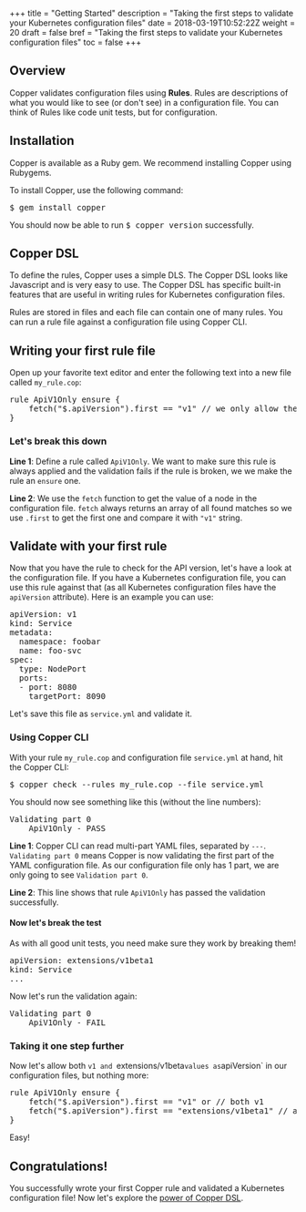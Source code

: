 +++
title = "Getting Started"
description = "Taking the first steps to validate your Kubernetes configuration files"
date = 2018-03-19T10:52:22Z
weight = 20
draft = false
bref = "Taking the first steps to validate your Kubernetes configuration files"
toc = false
+++

## Overview

Copper validates configuration files using **Rules**. Rules are descriptions of what you would like to see (or don't see) in a configuration file. You can think of Rules like code unit tests, but for configuration.

## Installation
Copper is available as a Ruby gem. We recommend installing Copper using Rubygems.

To install Copper, use the following command:

<kbd>
$ gem install copper
</kbd>

You should now be able to run <kbd>$ copper version</kbd> successfully.

## Copper DSL

To define the rules, Copper uses a simple DLS. The Copper DSL looks like Javascript and is very easy to use. The Copper DSL has specific built-in features that are useful in writing rules for Kubernetes configuration files.

Rules are stored in files and each file can contain one of many rules. You can run a rule file against a configuration file using Copper CLI.

## Writing your first rule file

Open up your favorite text editor and enter the following text into a new file called `my_rule.cop`:

<pre class="prettyprint linenums">
rule ApiV1Only ensure {
	fetch("$.apiVersion").first == "v1" // we only allow the use of v1 API functions
}
</pre>

### Let's break this down

**Line 1**: Define a rule called `ApiV1Only`. We want to make sure this rule is always applied and the validation fails if the rule is broken, we we make the rule an `ensure` one.

**Line 2**: We use the `fetch` function to get the value of a node in the configuration file. `fetch` always returns an array of all found matches so we use `.first` to get the first one and compare it with `"v1"` string.

## Validate with your first rule

Now that you have the rule to check for the API version, let's have a look at the configuration file. If you have a Kubernetes configuration file, you can use this rule against that (as all Kubernetes configuration files have the `apiVersion` attribute). Here is an example you can use:

<pre class="prettyprint">
apiVersion: v1
kind: Service
metadata:
  namespace: foobar
  name: foo-svc
spec:
  type: NodePort
  ports:
  - port: 8080
    targetPort: 8090
</pre>

Let's save this file as `service.yml` and validate it.

### Using Copper CLI

With your rule `my_rule.cop` and configuration file `service.yml` at hand, hit the Copper CLI:

<kbd>
$ copper check --rules my_rule.cop --file service.yml
</kbd>

You should now see something like this (without the line numbers):

<pre class="prettyprint linenums">
Validating part 0
    ApiV1Only - PASS
</pre>

**Line 1**: Copper CLI can read multi-part YAML files, separated by `---`. `Validating part 0` means Copper is now validating the first part of the YAML configuration file. As our configuration file only has 1 part, we are only going to see `Validation part 0`.

**Line 2**: This line shows that rule `ApiV1Only` has passed the validation successfully.

#### Now let's break the test
As with all good unit tests, you need make sure they work by breaking them!

<pre class="prettyprint">
apiVersion: extensions/v1beta1
kind: Service
...
</pre>

Now let's run the validation again:

<pre class="prettyprint">
Validating part 0
    ApiV1Only - FAIL
</pre>

### Taking it one step further
Now let's allow both `v1 and `extensions/v1beta` values as `apiVersion` in our configuration files, but nothing more:

<pre class="prettyprint linenums">
rule ApiV1Only ensure {
	fetch("$.apiVersion").first == "v1" or // both v1
	fetch("$.apiVersion").first == "extensions/v1beta1" // and v1beta are allowed
}
</pre>

Easy!

## Congratulations!
You successfully wrote your first Copper rule and validated a Kubernetes configuration file! Now let's explore the <a href="/docs/copper-dsl">power of Copper DSL</a>.
